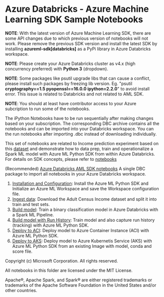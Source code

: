# Azure Databricks - Azure Machine Learning SDK Sample Notebooks

**NOTE**: With the latest version of Azure Machine Learning SDK, there are some API changes due to which previous version of notebooks will not work.
Please remove the previous SDK version and install the latest SDK by installing **azureml-sdk[databricks]** as a PyPi library in Azure Databricks workspace. 

**NOTE**: Please create your Azure Databricks cluster as v4.x (high concurrency preferred) with **Python 3** (dropdown).

**NOTE**: Some packages like psutil upgrade libs that can cause a conflict, please install such packages by freezing lib version. Eg. "psutil **cryptography==1.5 pyopenssl==16.0.0 ipython=2.2.0**" to avoid install error. This issue is related to Databricks and not related to AML SDK.

**NOTE**: You should at least have contributor access to your Azure subcription to run some of the notebooks.

The iPython Notebooks have to be run sequentially after making changes based on your subscription. The corresponding DBC archive contains all the notebooks and can be imported into your Databricks workspace. You can the run notebooks after importing .dbc instead of downloading individually.  

This set of notebooks are related to Income prediction experiment based on this [dataset](https://archive.ics.uci.edu/ml/datasets/adult) and demonstrate how to data prep, train and operationalize a Spark ML model with Azure ML Python SDK from within Azure Databricks. For details on SDK concepts, please refer to [notebooks](https://github.com/Azure/MachineLearningNotebooks)

(Recommended) [Azure Databricks AML SDK notebooks](Databricks_AMLSDK_github.dbc) A single DBC package to import all notebooks in your Azure Databricks workspace.

01. [Installation and Configuration](01.Installation_and_Configuration.ipynb): Install the Azure ML Python SDK and Initialize an Azure ML Workspace and save the Workspace configuration file.
02. [Ingest data](02.Ingest_data.ipynb): Download the Adult Census Income dataset and split it into train and test sets.
03. [Build model](03a.Build_model.ipynb): Train a binary classification model in Azure Databricks with a Spark ML Pipeline.
04. [Build model with Run History](03b.Build_model_runHistory.ipynb): Train model and also capture run history (tracking) with Azure ML Python SDK.
05. [Deploy to ACI](04.Deploy_to_ACI.ipynb): Deploy model to Azure Container Instance (ACI) with Azure ML Python SDK.
06. [Deploy to AKS](04.Deploy_to_AKS_existingImage.ipynb): Deploy model to Azure Kubernetis Service (AKS) with Azure ML Python SDK from an existing Image with model, conda and score file.

Copyright (c) Microsoft Corporation. All rights reserved.

All notebooks in this folder are licensed under the MIT License. 

Apache®, Apache Spark, and Spark® are either registered trademarks or trademarks of the Apache Software Foundation in the United States and/or other countries.
